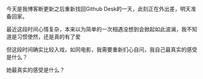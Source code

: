 今天是我博客断更新之后重新找回Github Desk的一天，此刻正在外出差，明天准备回家。

最近这段时间心情复杂，本来以为简单的一次相遇没想到会掀起如此波澜，我不知道是习惯使然，还是真的有了爱

但这段时间确实比较入戏，如同电影，我需要重新扪心自问，我自己最真实的感受是什么？

她最真实的感受是什么？
